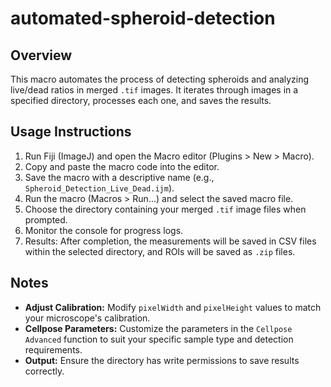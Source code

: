 # automated-spheroid-detection

## Overview

This macro automates the process of detecting spheroids and analyzing live/dead ratios in merged `.tif` images. It iterates through images in a specified directory, processes each one, and saves the results.

## Usage Instructions

1. Run Fiji (ImageJ) and open the Macro editor (Plugins > New > Macro).
2. Copy and paste the macro code into the editor.
3. Save the macro with a descriptive name (e.g., `Spheroid_Detection_Live_Dead.ijm`).
4. Run the macro (Macros > Run...) and select the saved macro file.
5. Choose the directory containing your merged `.tif` image files when prompted.
6. Monitor the console for progress logs.
7. Results: After completion, the measurements will be saved in CSV files within the selected directory, and ROIs will be saved as `.zip` files.

## Notes

- **Adjust Calibration:** Modify `pixelWidth` and `pixelHeight` values to match your microscope's calibration.
- **Cellpose Parameters:** Customize the parameters in the `Cellpose Advanced` function to suit your specific sample type and detection requirements.
- **Output:** Ensure the directory has write permissions to save results correctly.

